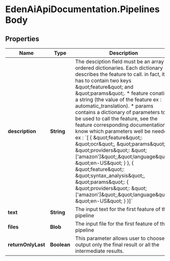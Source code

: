 # EdenAiApiDocumentation.PipelinesBody

## Properties
Name | Type | Description | Notes
------------ | ------------- | ------------- | -------------
**description** | **String** | The desciption field must be an array of ordered dictionaries.                                                      Each dictionary describes the feature to call. in fact, it has to contain two keys \&quot;feature\&quot; and \&quot;params\&quot;.   * feature conatins a string (the value of the feature ex : automatic_translation).  * params contains a dictionary of parameters to be used to call the feature, see the feature corresponding documentation to know which parameters well be needed.   ex : &#x60;[ { \&quot;feature\&quot;: \&quot;ocr\&quot;,  \&quot;params\&quot;: { \&quot;providers\&quot;: \&quot;[&#x27;amazon&#x27;]\&quot;,\&quot;language\&quot;: \&quot;en-US\&quot; } }, { \&quot;feature\&quot;: \&quot;syntax_analysis\&quot;,  \&quot;params\&quot;: { \&quot;providers\&quot;: \&quot;[&#x27;amazon&#x27;]\&quot;,\&quot;language\&quot;: \&quot;en-US\&quot; } }]&#x60;                                                       | 
**text** | **String** | The input text for the first feature of the pipeline | [optional] 
**files** | **Blob** | The input file for the first feature of the pipeline | [optional] 
**returnOnlyLast** | **Boolean** | This parameter allows user to choose to output only the final result or all the intermediate results. | 
